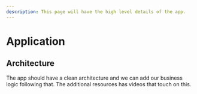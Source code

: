 ```yaml
---
description: This page will have the high level details of the app.
---
```


# Application

## Architecture&#x20;

The app should have a clean architecture and we can add our business logic following that. The additional resources has videos that touch on this.&#x20;
